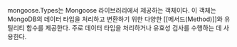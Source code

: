 mongoose.Types는 Mongoose 라이브러리에서 제공하는 객체이다.
이 객체는 MongoDB의 데이터 타입을 처리하고 변환하기 위한 다양한 [[메서드(Method)]]와 유틸리티 함수를 제공한다. 주로 데이터 타입을 처리하거나 유효성 검사를 수행하는 데 사용한다.